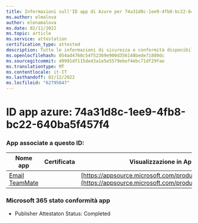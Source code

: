 ```yaml
---
title: Informazioni sull'ID app di Azure per 74a31d8c-1ee9-4fb8-bc22-640ba5f457f4
ms.author: elmalova
author: elenamalova
ms.date: 02/11/2022
ms.topic: article
ms.service: attestation
certification_type: attested
description: Tutte le informazioni di sicurezza e conformità disponibili per 74a31d8c-1ee9-4fb8-bc22-640ba5f457f4.
ms.openlocfilehash: 054ad4760c54f52369e900d356148bede71889dc
ms.sourcegitcommit: 49991df115de43a1e5e5579ebef4ebc71df29fae
ms.translationtype: MT
ms.contentlocale: it-IT
ms.lasthandoff: 02/12/2022
ms.locfileid: "62795647"
---
```

# <a name="azure-app-id-74a31d8c-1ee9-4fb8-bc22-640ba5f457f4"></a>ID app azure: 74a31d8c-1ee9-4fb8-bc22-640ba5f457f4


### <a name="apps-associated-with-this-id"></a>App associate a questo ID:
| **Nome app** | **Certificata** | **Visualizzazione in AppSource** |
|--------------|---------------|-----------------------|
| [Email TeamMate](https://docs.microsoft.com/microsoft-365-app-certification/forward/WA200002338) |  | [https://appsource.microsoft.com/product/office/WA200002338](https://appsource.microsoft.com/product/office/WA200002338) |

### <a name="microsoft-365-app-compliance-status"></a>Microsoft 365 stato conformità app
- Publisher Attestaton Status: Completed
